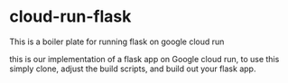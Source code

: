# cloud-run-flask
This is a boiler plate for running flask on google cloud run

this is our implementation of a flask app on Google cloud run, to use this simply clone, adjust the build scripts, and build out your flask app.
